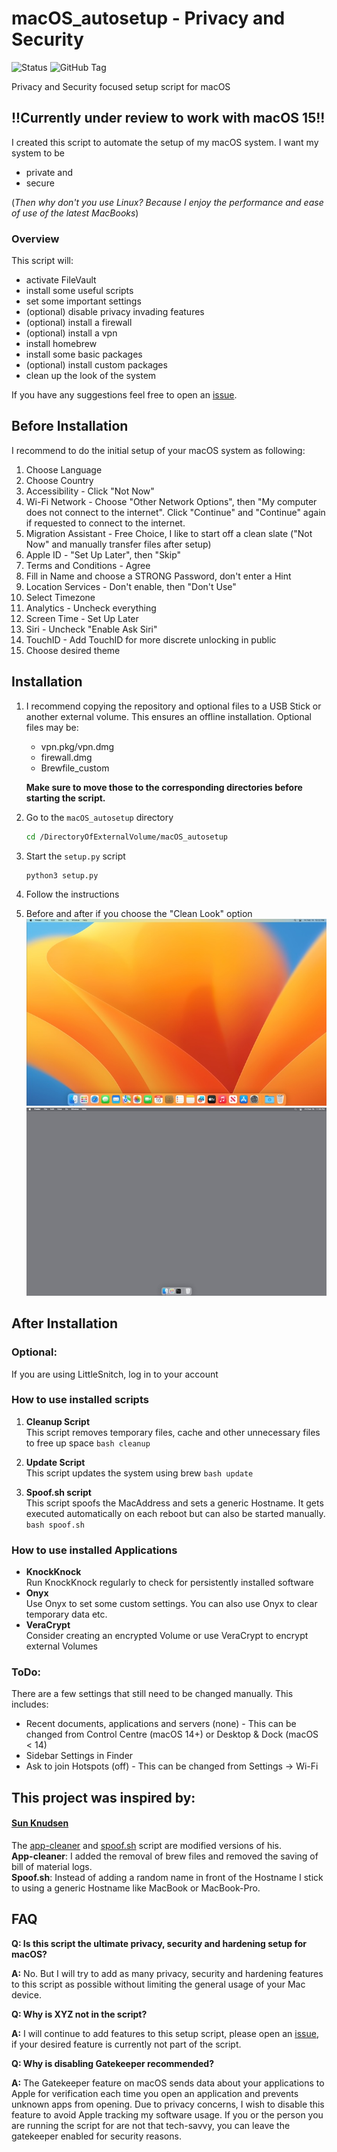 # macOS_autosetup - Privacy and Security

![Status](https://img.shields.io/badge/status-Work_in_Progress-yellow)
![GitHub Tag](https://img.shields.io/github/v/tag/tortugato/macOS_autosetup)

Privacy and Security focused setup script for macOS

## !!Currently under review to work with macOS 15!!

I created this script to automate the setup of my macOS system. I want my system to be

- private and
- secure

(<em>Then why don't you use Linux? Because I enjoy the performance and ease of use of the latest MacBooks</em>)

### Overview

This script will:

- activate FileVault
- install some useful scripts
- set some important settings
- (optional) disable privacy invading features
- (optional) install a firewall
- (optional) install a vpn
- install homebrew
- install some basic packages
- (optional) install custom packages
- clean up the look of the system

If you have any suggestions feel free to open an [issue](https://github.com/tortugato/macOS_autosetup/issues/new/choose).

## Before Installation

I recommend to do the initial setup of your macOS system as following:

1. Choose Language
2. Choose Country
3. Accessibility - Click "Not Now"
4. Wi-Fi Network - Choose "Other Network Options", then "My computer does not connect to the internet". Click "Continue" and "Continue" again if requested to connect to the internet.
5. Migration Assistant - Free Choice, I like to start off a clean slate ("Not Now" and manually transfer files after setup)
6. Apple ID - "Set Up Later", then "Skip"
7. Terms and Conditions - Agree
8. Fill in Name and choose a STRONG Password, don't enter a Hint
9. Location Services - Don't enable, then "Don't Use"
10. Select Timezone
11. Analytics - Uncheck everything
12. Screen Time - Set Up Later
13. Siri - Uncheck "Enable Ask Siri"
14. TouchID - Add TouchID for more discrete unlocking in public
15. Choose desired theme

## Installation

1. I recommend copying the repository and optional files to a USB Stick or another external volume. This ensures an offline installation.
   Optional files may be:

   - vpn.pkg/vpn.dmg
   - firewall.dmg
   - Brewfile_custom

   **Make sure to move those to the corresponding directories before starting the script.**

2. Go to the `macOS_autosetup` directory

   ```bash
   cd /DirectoryOfExternalVolume/macOS_autosetup
   ```

3. Start the `setup.py` script

   ```bash
   python3 setup.py
   ```

4. Follow the instructions
5. Before and after if you choose the "Clean Look" option\
   ![Before](https://github.com/tortugato/macOS_autosetup/blob/main/img/original.jpg) ![After](https://github.com/tortugato/macOS_autosetup/blob/main/img/clean.jpg)

## After Installation

### Optional:

If you are using LittleSnitch, log in to your account

### How to use installed scripts

1. **Cleanup Script**\
   This script removes temporary files, cache and other unnecessary files to free up space
   `bash
 cleanup
 `

2. **Update Script**\
   This script updates the system using brew
   `bash
 update
 `

3. **Spoof.sh script**\
   This script spoofs the MacAddress and sets a generic Hostname. It gets executed automatically on each reboot but can also be started manually.
   `bash
 spoof.sh
 `

### How to use installed Applications

- **KnockKnock**\
  Run KnockKnock regularly to check for persistently installed software
- **Onyx**\
  Use Onyx to set some custom settings. You can also use Onyx to clear temporary data etc.
- **VeraCrypt**\
  Consider creating an encrypted Volume or use VeraCrypt to encrypt external Volumes

### ToDo:

There are a few settings that still need to be changed manually. This includes:

- Recent documents, applications and servers (none) - This can be changed from Control Centre (macOS 14+) or Desktop & Dock (macOS < 14)
- Sidebar Settings in Finder
- Ask to join Hotspots (off) - This can be changed from Settings -> Wi-Fi

## This project was inspired by:

#### [Sun Knudsen](https://github.com/sunknudsen)

The [app-cleaner](https://github.com/sunknudsen/privacy-guides/tree/master/how-to-clean-uninstall-macos-apps-using-appcleaner-open-source-alternative) and [spoof.sh](https://github.com/sunknudsen/privacy-guides/tree/master/how-to-spoof-mac-address-and-hostname-automatically-at-boot-on-macos) script are modified versions of his.\
**App-cleaner**: I added the removal of brew files and removed the saving of bill of material logs.\
**Spoof.sh**: Instead of adding a random name in front of the Hostname I stick to using a generic Hostname like MacBook or MacBook-Pro.

## FAQ

**Q: Is this script the ultimate privacy, security and hardening setup for macOS?**

**A:** No. But I will try to add as many privacy, security and hardening features to this script as possible without limiting the general usage of your Mac device.

**Q: Why is XYZ not in the script?**

**A:** I will continue to add features to this setup script, please open an [issue](https://github.com/tortugato/macOS_autosetup/issues/new/choose), if your desired feature is currently not part of the script.

**Q: Why is disabling Gatekeeper recommended?**

**A:** The Gatekeeper feature on macOS sends data about your applications to Apple for verification each time you open an application and prevents unknown apps from opening. Due to privacy concerns, I wish to disable this feature to avoid Apple tracking my software usage.
If you or the person you are running the script for are not that tech-savvy, you can leave the gatekeeper enabled for security reasons.
